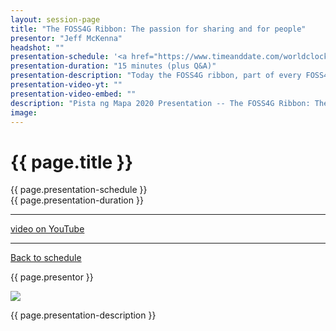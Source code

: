```yaml
---
layout: session-page
title: "The FOSS4G Ribbon: The passion for sharing and for people"
presentor: "Jeff McKenna"
headshot: ""
presentation-schedule: '<a href="https://www.timeanddate.com/worldclock/fixedtime.html?iso=2020-11-13T06:15:00Z">13 Nov 2020, 14:15 UTC+8</a>'
presentation-duration: "15 minutes (plus Q&A)"
presentation-description: "Today the FOSS4G ribbon, part of every FOSS4G logo across the world since 2004, is so visible that many people are unaware of its true meaning.  What is the meaning of the ribbon?  Why exactly has FOSS4G spread so easily all across the world? Good questions. It's a short simple answer, always."
presentation-video-yt: ""
presentation-video-embed: ""
description: "Pista ng Mapa 2020 Presentation -- The FOSS4G Ribbon: The passion for sharing and for people by Jeff McKenna"
image:
---
```


<h1 class="color-pnm-blue">{{ page.title }}</h1>
<div class="row my-4">
<section class="col-lg-3">
<p class="small">{{ page.presentation-schedule }}<br>
{{ page.presentation-duration }}
</p>
<hr>
<p class="small">
<a href="{{ page.presentation-video-yt }}">video on YouTube</a>
</p>
<hr>
<p class="small"><a href="{{ site.baseurl }}/programme/">Back to schedule</a>
</p>
</section>
<section class="col-lg-9">
<p>{{ page.presentor }}</p>
<img class="img-fluid border border-primary rounded p-2" src="{{ site.baseurl }}/assets/img/site/WFH_Feels_full_bg.png">
<!-- <embed class="mb-4" src="{{ page.presentation-video-embed }}"> -->
<p class="mt-4">{{ page.presentation-description }}
</p>
</section>
</div>